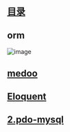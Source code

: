 ## [目录](https://github.com/jhq0113/yafr/blob/master/docs/index.md)

## orm
![image](https://github.com/jhq0113/yafr/blob/master/docs/orm.png)

## [medoo](https://medoo.in)
## [Eloquent](https://github.com/illuminate/database)

## [2.pdo-mysql](https://github.com/jhq0113/yafr/blob/master/docs/orm/2.pdo-mysql.md)

